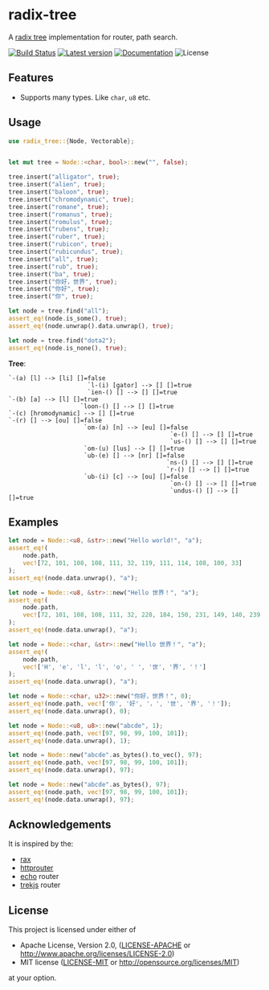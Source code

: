 # radix-tree

A [radix tree] implementation for router, path search.

[![Build Status](https://travis-ci.org/trek-rs/radix-tree.svg?branch=master)](https://travis-ci.org/trek-rs/radix-tree)
[![Latest version](https://img.shields.io/crates/v/radix-tree.svg)](https://crates.io/crates/radix-tree)
[![Documentation](https://docs.rs/radix-tree/badge.svg)](https://docs.rs/radix-tree)
![License](https://img.shields.io/crates/l/radix-tree.svg)

## Features

- Supports many types. Like `char`, `u8` etc.

## Usage

```rust
use radix_tree::{Node, Vectorable};


let mut tree = Node::<char, bool>::new("", false);

tree.insert("alligator", true);
tree.insert("alien", true);
tree.insert("baloon", true);
tree.insert("chromodynamic", true);
tree.insert("romane", true);
tree.insert("romanus", true);
tree.insert("romulus", true);
tree.insert("rubens", true);
tree.insert("ruber", true);
tree.insert("rubicon", true);
tree.insert("rubicundus", true);
tree.insert("all", true);
tree.insert("rub", true);
tree.insert("ba", true);
tree.insert("你好，世界", true);
tree.insert("你好", true);
tree.insert("你", true);

let node = tree.find("all");
assert_eq!(node.is_some(), true);
assert_eq!(node.unwrap().data.unwrap(), true);

let node = tree.find("dota2");
assert_eq!(node.is_none(), true);
```

**Tree**:

```
`-(a) [l] --> [li] []=false
                      `l-(i) [gator] --> [] []=true
                      `ien-() [] --> [] []=true
`-(b) [a] --> [l] []=true
                    `loon-() [] --> [] []=true
`-(c) [hromodynamic] --> [] []=true
`-(r) [] --> [ou] []=false
                     `om-(a) [n] --> [eu] []=false
                                             `e-() [] --> [] []=true
                                             `us-() [] --> [] []=true
                     `om-(u) [lus] --> [] []=true
                     `ub-(e) [] --> [nr] []=false
                                            `ns-() [] --> [] []=true
                                            `r-() [] --> [] []=true
                     `ub-(i) [c] --> [ou] []=false
                                             `on-() [] --> [] []=true
                                             `undus-() [] --> [] []=true
```

## Examples

```rust
let node = Node::<u8, &str>::new("Hello world!", "a");
assert_eq!(
    node.path,
    vec![72, 101, 108, 108, 111, 32, 119, 111, 114, 108, 100, 33]
);
assert_eq!(node.data.unwrap(), "a");

let node = Node::<u8, &str>::new("Hello 世界！", "a");
assert_eq!(
    node.path,
    vec![72, 101, 108, 108, 111, 32, 228, 184, 150, 231, 149, 140, 239, 188, 129]
);
assert_eq!(node.data.unwrap(), "a");

let node = Node::<char, &str>::new("Hello 世界！", "a");
assert_eq!(
    node.path,
    vec!['H', 'e', 'l', 'l', 'o', ' ', '世', '界', '！']
);
assert_eq!(node.data.unwrap(), "a");

let node = Node::<char, u32>::new("你好，世界！", 0);
assert_eq!(node.path, vec!['你', '好', '，', '世', '界', '！']);
assert_eq!(node.data.unwrap(), 0);

let node = Node::<u8, u8>::new("abcde", 1);
assert_eq!(node.path, vec![97, 98, 99, 100, 101]);
assert_eq!(node.data.unwrap(), 1);

let node = Node::new("abcde".as_bytes().to_vec(), 97);
assert_eq!(node.path, vec![97, 98, 99, 100, 101]);
assert_eq!(node.data.unwrap(), 97);

let node = Node::new("abcde".as_bytes(), 97);
assert_eq!(node.path, vec![97, 98, 99, 100, 101]);
assert_eq!(node.data.unwrap(), 97);
```

## Acknowledgements

It is inspired by the:

- [rax]
- [httprouter]
- [echo] router
- [trekjs] router

## License

This project is licensed under either of

- Apache License, Version 2.0, ([LICENSE-APACHE](LICENSE-APACHE) or
  http://www.apache.org/licenses/LICENSE-2.0)
- MIT license ([LICENSE-MIT](LICENSE-MIT) or
  http://opensource.org/licenses/MIT)

at your option.

[radix tree]: https://en.wikipedia.org/wiki/Radix_tree
[rax]: https://github.com/antirez/rax
[httprouter]: https://github.com/julienschmidt/httprouter
[echo]: https://github.com/labstack/echo
[trekjs]: https://github.com/trekjs/router
